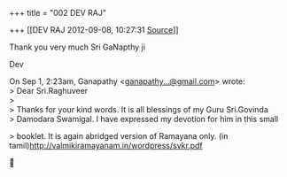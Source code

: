 +++
title = "002 DEV RAJ"

+++
[[DEV RAJ	2012-09-08, 10:27:31 [Source](https://groups.google.com/g/samskrita/c/uQNxJJtCXrs)]]



Thank you very much Sri GaNapthy ji  
  
Dev  

  
On Sep 1, 2:23am, Ganapathy \<[ganapathy...@gmail.com]()\> wrote:  
\> Dear Sri.Raghuveer  
\>  
\> Thanks for your kind words. It is all blessings of my Guru Sri.Govinda  
\> Damodara Swamigal. I have expressed my devotion for him in this small  

\> booklet. It is again abridged version of Ramayana only. (in tamil)<http://valmikiramayanam.in/wordpress/svkr.pdf>  




